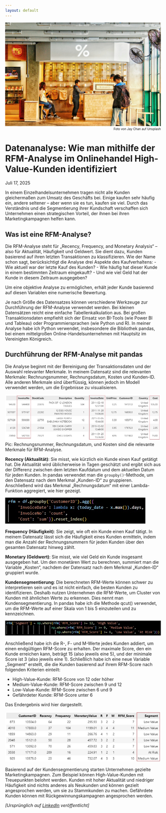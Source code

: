 ```yaml
---
layout: default
---
```


<img class="article-img" src="/assets/img/rfm_1_01.jpg" alt="Main Picture">
<p style="font-size: 10px; text-align: right; margin-top: 0px;">Foto von Jay Chan auf Unsplash</p>
<h1>Datenanalyse: Wie man mithilfe der RFM-Analyse im Onlinehandel High-Value-Kunden identifiziert</h1>
Juli 17, 2025

In einem Einzelhandelsunternehmen tragen nicht alle Kunden gleichermaßen zum Umsatz des Geschäfts bei. Einige kaufen sehr häufig ein, andere seltener – aber wenn sie es tun, kaufen sie viel. Durch das Verständnis und die Segmentierung ihrer Kundschaft verschaffen sich Unternehmen einen strategischen Vorteil, der ihnen bei ihren Marketingkampagnen helfen kann.

<h2>Was ist eine RFM-Analyse?</h2>
Die RFM-Analyse steht für „Recency, Frequency, and Monetary Analysis“ – also für Aktualität, Häufigkeit und Geldwert. Sie dient dazu, Kunden basierend auf ihren letzten Transaktionen zu klassifizieren. Wie der Name schon sagt, berücksichtigt die Analyse drei Aspekte des Kaufverhaltens:
- Wie aktuell war der letzte Kauf des Kunden?
- Wie häufig hat dieser Kunde in einem bestimmten Zeitraum eingekauft?
- Und wie viel Geld hat der Kunde in diesem Zeitraum ausgegeben?

Um eine objektive Analyse zu ermöglichen, erhält jeder Kunde basierend auf diesen Variablen eine numerische Bewertung.

Je nach Größe des Datensatzes können verschiedene Werkzeuge zur Durchführung der RFM-Analyse verwendet werden. Bei kleinen Datensätzen reicht eine einfache Tabellenkalkulation aus. Bei großen Transaktionsdaten empfiehlt sich der Einsatz von BI-Tools (wie Power BI und Tableau) oder Programmiersprachen (wie Python und R). In meiner Analyse habe ich Python verwendet, insbesondere die Bibliothek pandas, bei einem mittelgroßen Online-Handelsunternehmen mit Hauptsitz im Vereinigten Königreich.
<h2>Durchführung der RFM-Analyse mit pandas</h2>
Die Analyse beginnt mit der Bereinigung der Transaktionsdaten und der Auswahl relevanter Merkmale. In meinem Datensatz sind die relevanten Merkmale: Rechnungsnummer, Rechnungsdatum, Kosten und Kunden-ID. Alle anderen Merkmale sind überflüssig, können jedoch im Modell verwendet werden, um die Ergebnisse zu visualisieren.

![Dataset_sample](/assets/img/rfm_1_1.jpg)
Pic: Rechnungsnummer, Rechnungsdatum, und Kosten sind die relevante Merkmale für RFM-Analyse.

**Recency (Aktualität)**: Sie misst, wie kürzlich ein Kunde einen Kauf getätigt hat. Die Aktualität wird üblicherweise in Tagen geschätzt und ergibt sich aus der Differenz zwischen dem letzten Kaufdatum und dem aktuellen Datum für jeden Kunden. In pandas verwendet man die `groupby()`-Methode, um den Datensatz nach dem Merkmal „Kunden-ID“ zu gruppieren. Anschließend wird das Merkmal „Rechnungsdatum“ mit einer Lambda-Funktion aggregiert, wie hier gezeigt.

![groupby() function](/assets/img/rfm_1_2.jpg)

**Frequency (Häufigkeit)**: Sie zeigt, wie oft ein Kunde einen Kauf tätigt. In meinem Datensatz lässt sich die Häufigkeit eines Kunden ermitteln, indem man die Anzahl der Rechnungsnummern für jeden Kunden über den gesamten Datensatz hinweg zählt.

**Monetary (Geldwert)**: Sie misst, wie viel Geld ein Kunde insgesamt ausgegeben hat. Um den monetären Wert zu berechnen, summiert man die Variable „Kosten“, nachdem der Datensatz nach dem Merkmal „Kunden-ID“ gruppiert wurde.

**Kundensegmentierung**: Die berechneten RFM-Werte können schwer zu interpretieren sein und es ist nicht einfach, die besten Kunden zu identifizieren. Deshalb nutzen Unternehmen die RFM-Werte, um Cluster von Kunden mit ähnlichen Werte zu erkennen. Dies nennt man Kundensegmentierung. In pandas habe ich die Methode qcut() verwendet, um die RFM-Werte auf einer Skala von 1 bis 5 einzuteilen und zu kennzeichnen.

![Customer segmentation code](/assets/img/rfm_1_3.jpg)

Anschließend habe ich die R-, F- und M-Werte jedes Kunden addiert, um einen endgültigen RFM-Score zu erhalten. Der maximale Score, den ein Kunde erreichen kann, beträgt 15 (also jeweils eine 5), und der minimale Score ist 3 (also jeweils eine 1). Schließlich habe ich eine neue Variable „Segment“ erstellt, die die Kunden basierend auf ihrem RFM-Score nach folgenden Kriterien einteilt:
- High-Value-Kunde: RFM-Score von 12 oder höher
- Medium-Value-Kunde: RFM-Score zwischen 9 und 12
- Low-Value-Kunde: RFM-Score zwischen 6 und 9
- Gefährdeter Kunde: RFM-Score unter 6

Das Endergebnis wird hier dargestellt.

![Final output](/assets/img/rfm_1_4.jpg)

Basierend auf der Kundensegmentierung starten Unternehmen gezielte Marketingkampagnen. Zum Beispiel können High-Value-Kunden mit Treuepunkten belohnt werden. Kunden mit hoher Aktualität und niedriger Häufigkeit sind nichts anderes als Neukunden und können gezielt angesprochen werden, um sie zu Stammkunden zu machen. Gefährdete Kunden können mit Rückgewinnungskampagnen angesprochen werden.

_[Ursprünglich auf [LinkedIn](https://www.linkedin.com/pulse/datenanalyse-wie-man-mithilfe-der-rfm-analyse-im-sridhar-sekar-odaje) veröffentlicht]_
